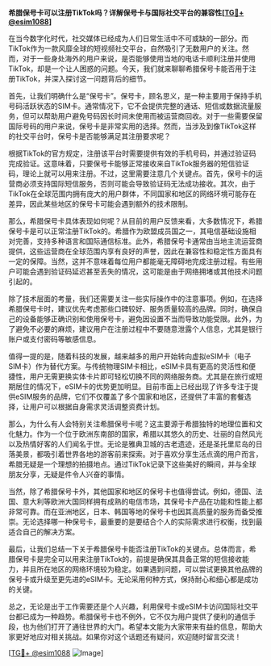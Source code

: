**希腊保号卡可以注册TikTok吗？详解保号卡与国际社交平台的兼容性[[TG💪+ @esim1088](https://t.me/s/esim1088)]**

在当今数字化时代，社交媒体已经成为人们日常生活中不可或缺的一部分。而TikTok作为一款风靡全球的短视频社交平台，自然吸引了无数用户的关注。然而，对于一些身处海外的用户来说，是否能够使用当地的电话卡顺利注册并使用TikTok，却是一个让人困惑的问题。今天，我们就来聊聊希腊保号卡能否用于注册TikTok，并深入探讨这一问题背后的细节。

首先，让我们明确什么是“保号卡”。保号卡，顾名思义，是一种主要用于保持手机号码活跃状态的SIM卡。通常情况下，它不会提供完整的通话、短信或数据流量服务，但可以帮助用户避免号码因长时间未使用而被运营商回收。对于一些需要保留国际号码的用户来说，保号卡是非常实用的选择。然而，当涉及到像TikTok这样的社交平台时，保号卡是否能够满足其注册要求呢？

根据TikTok的官方规定，注册该平台时需要提供有效的手机号码，并通过验证码完成验证。这意味着，只要保号卡能够正常接收来自TikTok服务器的短信验证码，理论上就可以用来注册。不过，这里需要注意几个关键点。首先，保号卡的运营商必须支持国际短信服务，否则可能会导致验证码无法成功接收。其次，由于TikTok在全球范围内拥有庞大的用户群体，不同国家和地区的网络环境可能存在差异，因此某些地区的保号卡可能会遇到额外的技术限制。

那么，希腊保号卡具体表现如何呢？从目前的用户反馈来看，大多数情况下，希腊保号卡是可以正常注册TikTok的。希腊作为欧盟成员国之一，其电信基础设施相对完善，支持多种语言和国际通信标准。此外，希腊保号卡通常由当地主流运营商提供，这些运营商在全球范围内享有良好的声誉，因此在兼容性和稳定性方面具有一定的保障。当然，这并不意味着每位用户都能毫无障碍地完成注册过程。有些用户可能会遇到验证码延迟甚至丢失的情况，这可能是由于网络拥堵或其他技术问题引起的。

除了技术层面的考量，我们还需要关注一些实际操作中的注意事项。例如，在选择希腊保号卡时，建议优先考虑那些口碑较好、服务质量较高的品牌。同时，确保自己的设备能够正确识别和使用保号卡，避免因设置不当而导致功能受限。此外，为了避免不必要的麻烦，建议用户在注册过程中不要随意泄露个人信息，尤其是银行账户或支付密码等敏感信息。

值得一提的是，随着科技的发展，越来越多的用户开始转向虚拟eSIM卡（电子SIM卡）作为替代方案。与传统物理SIM卡相比，eSIM卡具有更高的灵活性和便捷性，用户无需更换实体卡片即可轻松切换不同的网络服务商。尤其是在旅行或短期居住的情况下，eSIM卡的优势更加明显。目前市面上已经出现了许多专注于提供eSIM服务的品牌，它们不仅覆盖了多个国家和地区，还提供了丰富的套餐选择，让用户可以根据自身需求灵活调整资费计划。

那么，为什么有人会特别关注希腊保号卡呢？这主要源于希腊独特的地理位置和文化魅力。作为一个位于欧洲东南部的国家，希腊以其悠久的历史、壮丽的自然风光以及热情好客的人们闻名于世。无论是雅典卫城的古老遗迹，还是圣托里尼岛的日落美景，都吸引着世界各地的游客前来探索。对于喜欢分享生活点滴的用户而言，希腊无疑是一个理想的拍摄地点。通过TikTok记录下这些美好的瞬间，并与全球朋友分享，无疑是件令人兴奋的事情。

当然，除了希腊保号卡外，其他国家和地区的保号卡也值得尝试。例如，德国、法国、意大利等欧洲大国同样拥有成熟的电信市场，其保号卡产品在功能和性能上都非常可靠。而在亚洲地区，日本、韩国等地的保号卡也因其高质量的服务而备受推崇。无论选择哪一种保号卡，最重要的是要结合个人的实际需求进行权衡，找到最适合自己的解决方案。

最后，让我们总结一下关于希腊保号卡能否注册TikTok的关键点。总体而言，希腊保号卡是完全可以用来注册TikTok的，前提是确保其具备正常的短信接收能力，并且所在地区的网络环境较为稳定。如果遇到问题，可以尝试更换其他品牌的保号卡或升级至更先进的eSIM卡。无论采用何种方式，保持耐心和细心都是成功的关键。

总之，无论是出于工作需要还是个人兴趣，利用保号卡或eSIM卡访问国际社交平台都已成为一种趋势。希腊保号卡也不例外，它不仅为用户提供了便利的通信手段，也为他们打开了通往世界的大门。希望本文能为大家带来有益的信息，帮助大家更好地应对相关挑战。如果你对这个话题还有疑问，欢迎随时留言交流！

[[TG💪+ @esim1088](https://t.me/s/esim1088) ![Image](https://i.postimg.cc/4NQfJmqS/Snipaste-2025-05-13-00-14-12.png)]